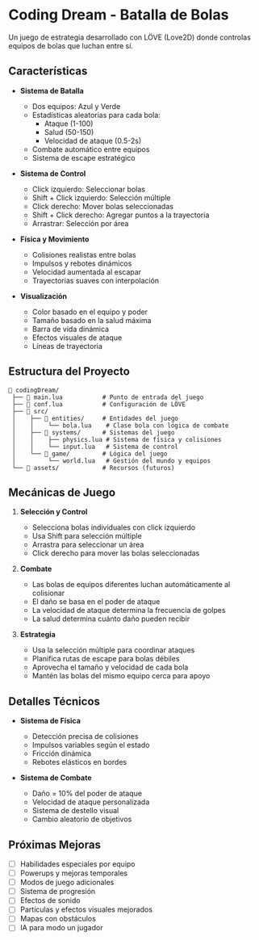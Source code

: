 # Coding Dream - Batalla de Bolas

Un juego de estrategia desarrollado con LÖVE (Love2D) donde controlas equipos de bolas que luchan entre sí.

## Características

- **Sistema de Batalla**
  - Dos equipos: Azul y Verde
  - Estadísticas aleatorias para cada bola:
    - Ataque (1-100)
    - Salud (50-150)
    - Velocidad de ataque (0.5-2s)
  - Combate automático entre equipos
  - Sistema de escape estratégico

- **Sistema de Control**
  - Click izquierdo: Seleccionar bolas
  - Shift + Click izquierdo: Selección múltiple
  - Click derecho: Mover bolas seleccionadas
  - Shift + Click derecho: Agregar puntos a la trayectoria
  - Arrastrar: Selección por área

- **Física y Movimiento**
  - Colisiones realistas entre bolas
  - Impulsos y rebotes dinámicos
  - Velocidad aumentada al escapar
  - Trayectorias suaves con interpolación

- **Visualización**
  - Color basado en el equipo y poder
  - Tamaño basado en la salud máxima
  - Barra de vida dinámica
  - Efectos visuales de ataque
  - Líneas de trayectoria

## Estructura del Proyecto

```
📁 codingDream/
 ├── 📄 main.lua           # Punto de entrada del juego
 ├── 📄 conf.lua           # Configuración de LÖVE
 ├── 📁 src/
 │    ├── 📁 entities/     # Entidades del juego
 │    │    └── bola.lua    # Clase bola con lógica de combate
 │    ├── 📁 systems/      # Sistemas del juego
 │    │    ├── physics.lua # Sistema de física y colisiones
 │    │    └── input.lua   # Sistema de control
 │    └── 📁 game/         # Lógica del juego
 │         └── world.lua   # Gestión del mundo y equipos
 └── 📁 assets/            # Recursos (futuros)
```

## Mecánicas de Juego

1. **Selección y Control**
   - Selecciona bolas individuales con click izquierdo
   - Usa Shift para selección múltiple
   - Arrastra para seleccionar un área
   - Click derecho para mover las bolas seleccionadas

2. **Combate**
   - Las bolas de equipos diferentes luchan automáticamente al colisionar
   - El daño se basa en el poder de ataque
   - La velocidad de ataque determina la frecuencia de golpes
   - La salud determina cuánto daño pueden recibir

3. **Estrategia**
   - Usa la selección múltiple para coordinar ataques
   - Planifica rutas de escape para bolas débiles
   - Aprovecha el tamaño y velocidad de cada bola
   - Mantén las bolas del mismo equipo cerca para apoyo

## Detalles Técnicos

- **Sistema de Física**
  - Detección precisa de colisiones
  - Impulsos variables según el estado
  - Fricción dinámica
  - Rebotes elásticos en bordes

- **Sistema de Combate**
  - Daño = 10% del poder de ataque
  - Velocidad de ataque personalizada
  - Sistema de destello visual
  - Cambio aleatorio de objetivos

## Próximas Mejoras

- [ ] Habilidades especiales por equipo
- [ ] Powerups y mejoras temporales
- [ ] Modos de juego adicionales
- [ ] Sistema de progresión
- [ ] Efectos de sonido
- [ ] Partículas y efectos visuales mejorados
- [ ] Mapas con obstáculos
- [ ] IA para modo un jugador
